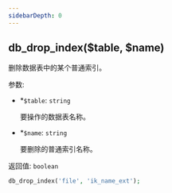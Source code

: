 ```yaml
---
sidebarDepth: 0
---
```


## db_drop_index($table, $name)

删除数据表中的某个普通索引。

参数:
- <span class="required">*</span>`$table`: `string`

  要操作的数据表名称。

- <span class="required">*</span>`$name`: `string`

  要删除的普通索引名称。

返回值: `boolean`


```php
db_drop_index('file', 'ik_name_ext');
```
